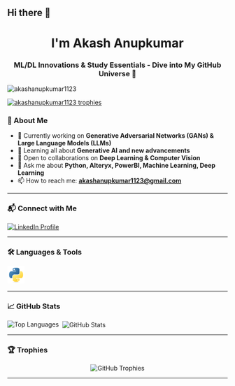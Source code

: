## Hi there 👋

<h1 align="center">I'm Akash Anupkumar</h1>
<h3 align="center">ML/DL Innovations & Study Essentials - Dive into My GitHub Universe 🚀</h3>

<p align="left"> <img src="https://komarev.com/ghpvc/?username=akashanupkumar1123&label=Profile%20views&color=0e75b6&style=flat" alt="akashanupkumar1123" /> </p>

<p align="left">
  <a href="https://github.com/ryo-ma/github-profile-trophy">
    <img src="https://github-profile-trophy.vercel.app/?username=akashanupkumar1123&theme=darkhub&column=4&margin-w=15&margin-h=15" alt="akashanupkumar1123 trophies" />
  </a>
</p>

### 🚀 About Me

- 🔭 Currently working on **Generative Adversarial Networks (GANs) & Large Language Models (LLMs)**
- 🌱 Learning all about **Generative AI and new advancements**
- 🤝 Open to collaborations on **Deep Learning & Computer Vision**
- 💬 Ask me about **Python, Alteryx, PowerBI, Machine Learning, Deep Learning**
- 📫 How to reach me: **akashanupkumar1123@gmail.com**

---

### 📬 Connect with Me
<a href="https://linkedin.com/in/akash-anupkumar1123" target="blank">
  <img align="center" src="https://raw.githubusercontent.com/rahuldkjain/github-profile-readme-generator/master/src/images/icons/Social/linked-in-alt.svg" alt="LinkedIn Profile" height="30" width="40" />
</a>

---

### 🛠️ Languages & Tools
<p align="left">
  <a href="https://www.python.org" target="_blank" rel="noreferrer">
    <img src="https://raw.githubusercontent.com/devicons/devicon/master/icons/python/python-original.svg" alt="Python" width="40" height="40" />
  </a>
  <!-- Add more icons as needed -->
</p>

---

### 📈 GitHub Stats

<p align="left">
  <img align="left" src="https://github-readme-stats.vercel.app/api/top-langs?username=akashanupkumar1123&show_icons=true&locale=en&layout=compact" alt="Top Languages" />
</p>

<p>&nbsp;
  <img align="center" src="https://github-readme-stats.vercel.app/api?username=akashanupkumar1123&show_icons=true&locale=en&theme=radical" alt="GitHub Stats" />
</p>

---

### 🏆 Trophies

<p align="center">
  <img src="https://github-profile-trophy.vercel.app/?username=akashanupkumar1123&theme=onedark" alt="GitHub Trophies" />
</p>

---
